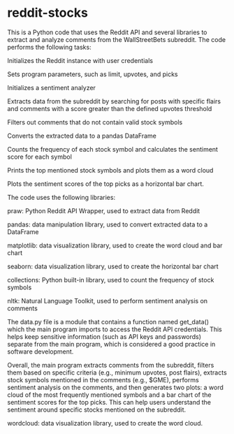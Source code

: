 # reddit-stocks
This is a Python code that uses the Reddit API and several libraries to extract and analyze comments from the WallStreetBets subreddit. The code performs the following tasks:

Initializes the Reddit instance with user credentials

Sets program parameters, such as limit, upvotes, and picks

Initializes a sentiment analyzer

Extracts data from the subreddit by searching for posts with specific flairs and comments with a score greater than the defined upvotes threshold

Filters out comments that do not contain valid stock symbols

Converts the extracted data to a pandas DataFrame

Counts the frequency of each stock symbol and calculates the sentiment score for each symbol

Prints the top mentioned stock symbols and plots them as a word cloud

Plots the sentiment scores of the top picks as a horizontal bar chart.

The code uses the following libraries:

praw: Python Reddit API Wrapper, used to extract data from Reddit

pandas: data manipulation library, used to convert extracted data to a DataFrame

matplotlib: data visualization library, used to create the word cloud and bar chart

seaborn: data visualization library, used to create the horizontal bar chart

collections: Python built-in library, used to count the frequency of stock symbols

nltk: Natural Language Toolkit, used to perform sentiment analysis on comments


The data.py file is a module that contains a function named get_data() which the main program imports to access the Reddit API credentials. This helps keep sensitive information (such as API keys and passwords) separate from the main program, which is considered a good practice in software development.

Overall, the main program extracts comments from the subreddit, filters them based on specific criteria (e.g., minimum upvotes, post flairs), extracts stock symbols mentioned in the comments (e.g., $GME), performs sentiment analysis on the comments, and then generates two plots: a word cloud of the most frequently mentioned symbols and a bar chart of the sentiment scores for the top picks. This can help users understand the sentiment around specific stocks mentioned on the subreddit.



wordcloud: data visualization library, used to create the word cloud.
